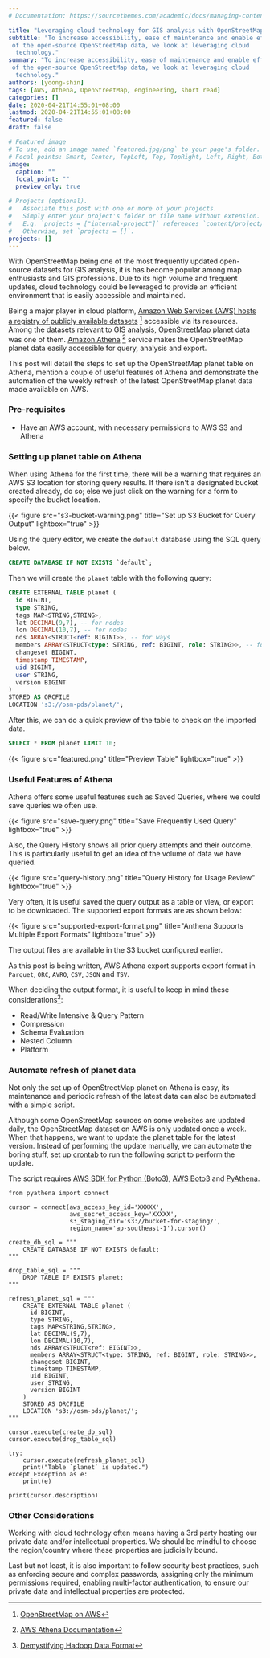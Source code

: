 ```yaml
---
# Documentation: https://sourcethemes.com/academic/docs/managing-content/

title: "Leveraging cloud technology for GIS analysis with OpenStreetMap"
subtitle: "To increase accessibility, ease of maintenance and enable efficient analysis
 of the open-source OpenStreetMap data, we look at leveraging cloud
  technology."
summary: "To increase accessibility, ease of maintenance and enable efficient analysis
 of the open-source OpenStreetMap data, we look at leveraging cloud
  technology."
authors: [yoong-shin]
tags: [AWS, Athena, OpenStreetMap, engineering, short read]
categories: []
date: 2020-04-21T14:55:01+08:00
lastmod: 2020-04-21T14:55:01+08:00
featured: false
draft: false

# Featured image
# To use, add an image named `featured.jpg/png` to your page's folder.
# Focal points: Smart, Center, TopLeft, Top, TopRight, Left, Right, BottomLeft, Bottom, BottomRight.
image:
  caption: ""
  focal_point: ""
  preview_only: true

# Projects (optional).
#   Associate this post with one or more of your projects.
#   Simply enter your project's folder or file name without extension.
#   E.g. `projects = ["internal-project"]` references `content/project/deep-learning/index.md`.
#   Otherwise, set `projects = []`.
projects: []
---
```



With OpenStreetMap being one of the most frequently updated open-source datasets for GIS analysis, it is has become popular among map enthusiasts and GIS professions. Due to its high volume and frequent updates, cloud technology could be leveraged to provide an efficient environment that is easily accessible and maintained. 

Being a major player in cloud platform, [Amazon Web Services (AWS) hosts a registry of publicly available datasets](https://registry.opendata.aws/)  [^1] accessible via its resources. Among the datasets relevant to GIS analysis, [OpenStreetMap planet data](https://registry.opendata.aws/osm/) was one of them. [Amazon Athena](https://console.aws.amazon.com/athena/home) [^2] service makes the OpenStreetMap planet data easily accessible for query, analysis and export. 

This post will detail the steps to set up the OpenStreetMap planet table on Athena, mention a couple of useful features of Athena and demonstrate the automation of the weekly refresh of the latest OpenStreetMap planet data made available on AWS.

### Pre-requisites
- Have an AWS account, with necessary permissions to AWS S3 and Athena

### Setting up planet table on Athena

When using Athena for the first time, there will be a warning that requires an AWS S3 location for storing query results. If there isn't a designated bucket created already, do so; else we just click on the warning for a  form to specify the bucket location.

{{< figure src="s3-bucket-warning.png" title="Set up S3 Bucket for Query Output" lightbox="true" >}}

Using the query editor, we create the `default` database using the SQL query below. 
```sql
CREATE DATABASE IF NOT EXISTS `default`;
```

Then we will create the `planet` table with the following query:
```sql
CREATE EXTERNAL TABLE planet (
  id BIGINT,
  type STRING,
  tags MAP<STRING,STRING>,
  lat DECIMAL(9,7), -- for nodes
  lon DECIMAL(10,7), -- for nodes
  nds ARRAY<STRUCT<ref: BIGINT>>, -- for ways
  members ARRAY<STRUCT<type: STRING, ref: BIGINT, role: STRING>>, -- for relations
  changeset BIGINT,
  timestamp TIMESTAMP,
  uid BIGINT,
  user STRING,
  version BIGINT
)
STORED AS ORCFILE
LOCATION 's3://osm-pds/planet/';
```

After this, we can do a quick preview of the table to check on the imported data. 

```sql
SELECT * FROM planet LIMIT 10;
```

{{< figure src="featured.png" title="Preview Table" lightbox="true" >}}


### Useful Features of Athena

Athena offers some useful features such as Saved Queries, where we could save queries we often use. 

{{< figure src="save-query.png" title="Save Frequently Used Query" lightbox="true" >}}

Also, the Query History shows all prior query attempts and their outcome. This is particularly useful to get an idea of the volume of data we have queried.

{{< figure src="query-history.png" title="Query History for Usage Review" lightbox="true" >}}

Very often, it is useful saved the query output as a table or view, or export to be downloaded. The supported export formats are as shown below:

{{< figure src="supported-export-format.png" title="Anthena Supports Multiple Export Formats" lightbox="true" >}}

The output files are available in the S3 bucket configured earlier. 

As this post is being written, AWS Athena export supports export format in `Parquet`, `ORC`, `AVRO`, `CSV`, `JSON` and `TSV`. 

When deciding the output format, it is useful to keep in mind these considerations[^3]: 
- Read/Write Intensive & Query Pattern
- Compression
- Schema Evaluation
- Nested Column
- Platform 

### Automate refresh of planet data

Not only the set up of OpenStreetMap planet on Athena is easy, its maintenance and periodic refresh of the latest data can also be automated with a simple script. 

Although some OpenStreetMap sources on some websites are updated daily, the OpenStreetMap dataset on AWS is only updated once a week. When that happens, we want to update the planet table for the latest version. Instead of performing the update manually, we can automate the boring stuff, set up [crontab](https://crontab.guru/) to run the following script to perform the update. 

The script requires 
[AWS SDK for Python (Boto3)](https://aws.amazon.com/sdk-for-python/), 
[AWS Boto3](https://boto3.amazonaws.com/v1/documentation/api/latest/index.html) 
and [PyAthena](https://github.com/laughingman7743/PyAthena/). 

```python3
from pyathena import connect

cursor = connect(aws_access_key_id='XXXXX',
                 aws_secret_access_key='XXXXX',
                 s3_staging_dir='s3://bucket-for-staging/',
                 region_name='ap-southeast-1').cursor()

create_db_sql = """
    CREATE DATABASE IF NOT EXISTS default;
"""

drop_table_sql = """
    DROP TABLE IF EXISTS planet;
"""

refresh_planet_sql = """
    CREATE EXTERNAL TABLE planet (
      id BIGINT,
      type STRING,
      tags MAP<STRING,STRING>,
      lat DECIMAL(9,7), 
      lon DECIMAL(10,7), 
      nds ARRAY<STRUCT<ref: BIGINT>>,
      members ARRAY<STRUCT<type: STRING, ref: BIGINT, role: STRING>>,
      changeset BIGINT,
      timestamp TIMESTAMP,
      uid BIGINT,
      user STRING,
      version BIGINT
    )
    STORED AS ORCFILE
    LOCATION 's3://osm-pds/planet/';
"""

cursor.execute(create_db_sql)
cursor.execute(drop_table_sql)

try:
    cursor.execute(refresh_planet_sql)
    print("Table `planet` is updated.")
except Exception as e:
    print(e)

print(cursor.description)
```
 ### Other Considerations
 
Working with cloud technology often means having a 3rd party hosting our private data and/or intellectual properties. We should be mindful to choose the region/country where these properties are judicially bound. 

Last but not least, it is also important to follow security best practices, such as enforcing secure and complex passwords, assigning only the minimum permissions required, enabling multi-factor authentication, to ensure our private data and intellectual properties are protected. 



[^1]: [OpenStreetMap on AWS](https://docs.opendata.aws/osm-pds/readme.html)
[^2]: [AWS Athena Documentation](https://docs.aws.amazon.com/athena/index.html)
[^3]: [Demystifying Hadoop Data Format](https://towardsdatascience.com/demystify-hadoop-data-formats-avro-orc-and-parquet-e428709cf3bb)
